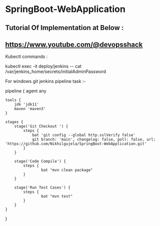 # SpringBoot-WebApplication

## Tutorial Of Implementation at Below  :
## https://www.youtube.com/@devopsshack



Kubectl commands :

kubectl exec -it deploy/jenkins -- cat /var/jenkins_home/secrets/initialAdminPassword


For windows git jenkins pipeline task :-

pipeline {
    agent any
    
    tools {
        jdk 'jdk11'
        maven 'maven3'
    }

    stages {
        stage('Git Checkout ') {
            steps {
                bat 'git config --global http.sslVerify false'
                git branch: 'main', changelog: false, poll: false, url: 'https://github.com/Nikhilgujela/SpringBoot-WebApplication.git'
            }
        }
        
        stage('Code Compile') {
            steps {
                    bat "mvn clean package"
            }
        }
        
        stage('Run Test Cases') {
            steps {
                    bat "mvn test"
            }
        }
    }
}
